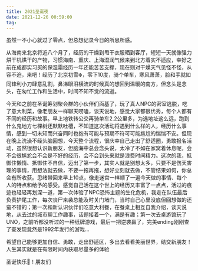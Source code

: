 ```yaml
---
title: 2021圣诞夜
date: 2021-12-26 00:59:00
tag:
---
```


虽然一不小心就过了零点，但总想记录今日的所思所感。

  

从海南来北京将近八个月了，经历的干燥到甩干衣服晒到客厅，短短一天就像强力烘干机烘干的产物，习惯海南、重庆、上海湿润气候来到北方着实不适应，幸好之前在成都实习买的保湿霜经历一年还能苦苦支撑，现在则对干燥天气见怪不怪，从容不迫，来吧！经历了北京初雪❄️，零下10度，骑个单车，寒风萧萧，脸和手就如同锋利小刀肆意乱割，鼻涕眼泪横流的时候真的想回到温暖的南方，但念头是念头，在匆忙工作和生活中，时间不知不觉的流逝。

  

今天和之前在圣诞筹划聚会群的小伙伴们面基了，玩了真人NPC的密室逃脱，吃了意大利菜，像老朋友一样聊天唠嗑，谈天说地，感觉大家都很优秀，每个人都有不同的经历和故事。早上地铁转公交再骑单车2.2公里多，为选地址这么远，跑到什么鬼地方七棵树还默默吐槽，不知道这次活动将遇到什么样的人，经历什么事情，感到一切未知而兴奋同时也抱有可能与预期不符可可能尴尬的惴惴不安。但现在晚上洗澡不经头脑回想，今天整个流程，很庆幸自己走出了舒适圈，勇敢报名活动，虽然很想认识新朋友，但脑海中总会念头说，太冷了不如在家窝着休息呢，会不会很尴尬会不会是不好的经历，会不会到头来就是浪费时间精力。这次的我，抵御住懒惰、抵御住不自信，迈出了第一步，其实人就是别想太多，只要不是伤天害理的事情，用想法就去做，不要一拖再拖，想好立刻就去做，不管结果如何，你总会有所收获。思绪带回来早上10点，像走迷宫一样顺了一遍今天做的事情、每个人的特点和给予的感受。感觉自己活在这个世上的经历又丰富了一点点，活过的痕迹也轻轻再划深一道，第一次体验了NPC恐怖主题的生化危机，我走在队伍最后负责护尾工作，每次丧尸来袭总能及时关门堵门，当时自己心里没底但回想做的还蛮不错的；第一次和新认识伙伴们吃意大利餐，在餐桌上相互自我介绍，谈天说地，从去过的城市聊工作趣事，话题接着一个，满是有趣；第一次去桌游馆玩了UNO，之前听都没听过的一种纸牌游戏，最后一把逆袭赢了，完美ending刚刚查了查发现竟然是1992年发行的游戏...

  

希望自己能够更加自信、勇敢，走出舒适区，多出去看看美丽世界，结交新朋友！人生其实就是在有限时间内获取尽量多的体验

  

圣诞快乐🎄！朋友们